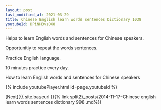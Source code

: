 ```yaml
---
layout: post
last_modified_at: 2021-03-29
title: Chinese English learn words sentences Dictionary 1038 
youtubeId: DPiNH3vsOX8
---
```

 
 
Helps to learn English words and sentences for Chinese speakers.

Opportunitiy to repeat the words sentences. 

Practice English language. 
 
10 minutes practice every day. 
 
How to learn English words and sentences for Chinese speakers 
 
{% include youtubePlayer.html id=page.youtubeId %}
 
 
[Next]({{ site.baseurl }}{% link  split2/_posts/2014-11-17-Chinese english learn words sentences dictionary 998 .md%})
 
